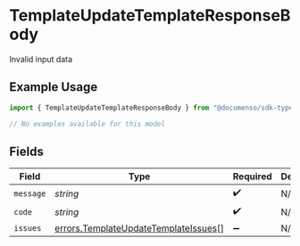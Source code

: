 # TemplateUpdateTemplateResponseBody

Invalid input data

## Example Usage

```typescript
import { TemplateUpdateTemplateResponseBody } from "@documenso/sdk-typescript/models/errors";

// No examples available for this model
```

## Fields

| Field                                                                                        | Type                                                                                         | Required                                                                                     | Description                                                                                  |
| -------------------------------------------------------------------------------------------- | -------------------------------------------------------------------------------------------- | -------------------------------------------------------------------------------------------- | -------------------------------------------------------------------------------------------- |
| `message`                                                                                    | *string*                                                                                     | :heavy_check_mark:                                                                           | N/A                                                                                          |
| `code`                                                                                       | *string*                                                                                     | :heavy_check_mark:                                                                           | N/A                                                                                          |
| `issues`                                                                                     | [errors.TemplateUpdateTemplateIssues](../../models/errors/templateupdatetemplateissues.md)[] | :heavy_minus_sign:                                                                           | N/A                                                                                          |
